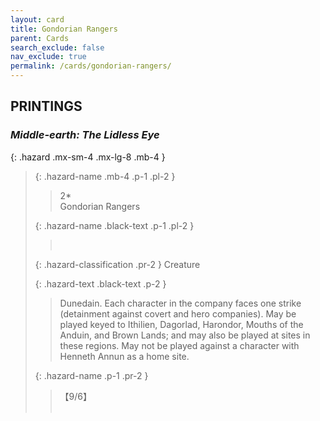 ```yaml
---
layout: card
title: Gondorian Rangers
parent: Cards
search_exclude: false
nav_exclude: true
permalink: /cards/gondorian-rangers/
---
```


## PRINTINGS


### _Middle-earth: The Lidless Eye_

{: .hazard .mx-sm-4 .mx-lg-8 .mb-4 }
> {: .hazard-name .mb-4 .p-1 .pl-2 }
> > <div class="hazard-mp">2*</div>
> > <div class="card-name">Gondorian Rangers</div>
>
> {: .hazard-name .black-text .p-1 .pl-2 }
> > &nbsp;
>
> {: .hazard-classification .pr-2 }
> Creature
>
> {: .hazard-text .black-text .p-2 }
> > Dunedain. Each character in the company faces one strike (detainment against covert and hero companies). May be played keyed to Ithilien, Dagorlad, Harondor, Mouths of the Anduin, and Brown Lands; and may also be played at sites in these regions. May not be played against a character with Henneth Annun as a home site. 
>
> {: .hazard-name .p-1 .pr-2 }
> > <div class="card-shield">【9/6】</div>
> > <div class="card-corruption">&nbsp;</div>
